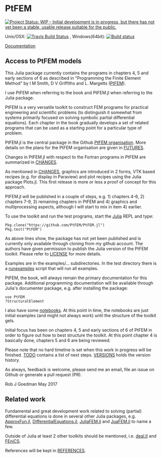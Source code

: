 # PtFEM


[![Project Status: WIP - Initial development is in progress, but there has not yet been a stable, usable release suitable for the public.](http://www.repostatus.org/badges/latest/wip.svg)](http://www.repostatus.org/#wip)

Unix/OSX:  [![Travis Build Status](https://travis-ci.org/PtFEM/PtFEM.jl.svg?branch=master)](https://travis-ci.org/PtFEM/PtFEM.jl)
, Windows(64bit):  [![Build status](https://ci.appveyor.com/api/projects/status/github/PtFEM/PtFEM.jl?branch=master)](https://ci.appveyor.com/project/goedman/ptfem-jl)

[Documentation](https://goedman.github.io/PtFEM/PtFEM.jl/latest)

## Access to PtFEM models

This Julia package currently contains the programs in chapters 4, 5 and early sections of 6 as described in "Programming the Finite Element Method" by I M Smith, D V Griffiths and L. Margetts ([PtFEM]( http://www.wiley.com/WileyCDA/WileyTitle/productCd-1119973341.html )).

I use PtFEM when referring to the book and PtFEM.jl when referring to the Julia package.

PtFEM is a very versatile toolkit to construct FEM programs for practical engineering and scientific problems (to distinguish it somewhat from systems primarily focused on solving symbolic partial differential equations). Each chapter in the book gradually develops a set of related programs that can be used as a starting point for a particular type of problem.

PtFEM.jl is the central package in the Github [PtFEM organisation](https://github.com/PtFEM). More details on the plans for the PtFEM organisation are given in  [FUTURES](https://github.com/PtFEM/PtFEM.jl/blob/master/docs/src/FUTURES.md).

Changes in PtFEM.jl with respect to the Fortran programs in PtFEM are summarized in [CHANGES](https://github.com/PtFEM/PtFEM.jl/blob/master/docs/src/CHANGES.md).

As mentioned in [CHANGES](https://github.com/PtFEM/PtFEM.jl/blob/master/docs/src/CHANGES.md), graphics are introduced in 2 forms, VTK based recipes (e.g. for display in Paraview) and plot recipes using the Julia package Plots.jl. This first release is more or less a proof of concept for this approach.

PtFEM.jl will be published in a couple of steps, e.g. 1) chapters 4-6, 2) chapters 7-9, 3) remaining chapters in PtFEM and 4) graphics and multiprocessing aspects, although I will start to mix in item 4) earlier.

To use the toolkit and run the test programs, start the [Julia](http://julialang.org) REPL and type:

```
Pkg.clone("https://github.com/PtFEM/PtFEM.jl")
Pkg.test("PtFEM")
```

As above lines show, the package has not yet been published and is currently only available through cloning from my github account. The authors have given permission to publish the Julia version of the PtFEM toolkit. Please refer to [LICENSE](https://github.com/goedman/PtFEM.jl/blob/master/LICENSE.md) for more details.

Examples are in the examples/...  subdirectories. In the test directory there is a [runexamples](https://github.com/PtFEM/PtFEM.jl/blob/master/test/runexamples.jl) script that will run all examples.

 PtFEM, the book, will always remain the primary documentation for this package. Additional programming documentation will be available through Julia's documenter package, e.g. after installing the package:
 
```
use PtFEM
?StructuralElement
```

I also have some [notebooks](https://github.com/goedman/RobGoedmansNotebooks.jl/tree/master/notebooks/PtFEM). At this point in time, the notebooks are just initial examples (and might not always work) until the structure of the toolkit gels.

Initial focus has been on chapters 4, 5 and early sections of 6 of PtFEM in order to figure out how to best structure the toolkit. At this point chapter 4 is basically done, chapters 5 and 6 are being reviewed.

Please note that no hard timeline is set when this work in progress will be finished. [TODO](https://github.com/goedman/PtFEM.jl/blob/master/docs/src/TODO.md) contains a list of next steps. [VERSIONS](https://github.com/goedman/PtFEM.jl/blob/master/docs/src/VERSIONS.md) holds the version history.

As always, feedback is welcome, please send me an email, file an issue on Github or generate a pull request (PR). 

Rob J Goedman
May 2017

## Related work

Fundamental and great development work related to solving (partial) differential equations is done in several other Julia packages, e.g. [ApproxFun.jl](https://github.com/JuliaApproximation/ApproxFun.jl), [DifferentialEquations.jl](https://github.com/JuliaDiffEq/DifferentialEquations.jl), [JuliaFEM.jl](http://www.juliafem.org) and  [JuaFEM.jl](https://github.com/KristofferC/JuAFEM.jl) to name a few.

Outside of Julia at least 2 other toolkits should be mentioned, i.e.  [deal.II](http://dealii.org) and [FEniCS](https://fenicsproject.org).

References will be kept in [REFERENCES](https://github.com/PtFEM/PtFEM.jl/blob/master/docs/src/REFERENCES.md).

